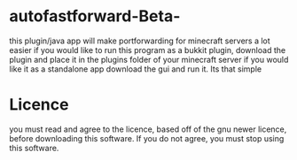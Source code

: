 # autofastforward-Beta-
this plugin/java app will make portforwarding for minecraft servers a lot easier
if you would like to run this program as a bukkit plugin, download the plugin and place it in the plugins folder of your minecraft server
if you would like it as a standalone app download the gui and run it. Its that simple
# Licence
you must read and agree to the licence, based off of the gnu newer licence, before downloading this software. If you do not agree, you must stop using this software.
